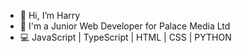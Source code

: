 - 👋 Hi, I’m Harry
- 🚀 I'm a Junior Web Developer for Palace Media Ltd
- 💻 JavaScript | TypeScript | HTML | CSS | PYTHON

<!---
harrysisley/harrysisley is a ✨ special ✨ repository because its `README.md` (this file) appears on your GitHub profile.
You can click the Preview link to take a look at your changes.
--->
